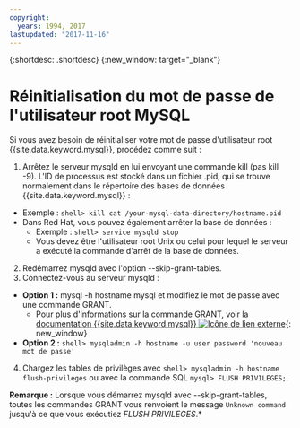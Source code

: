 ```yaml
---
copyright:
  years: 1994, 2017
lastupdated: "2017-11-16"
---
```


{:shortdesc: .shortdesc}
{:new_window: target="_blank"}

# Réinitialisation du mot de passe de l'utilisateur root MySQL

Si vous avez besoin de réinitialiser votre mot de passe d'utilisateur root {{site.data.keyword.mysql}}, procédez comme suit :

1. Arrêtez le serveur mysqld en lui envoyant une commande kill (pas kill -9). L'ID de processus est stocké dans un fichier .pid, qui se trouve normalement dans le répertoire des bases de données {{site.data.keyword.mysql}} :
  * Exemple : `shell> kill cat /your-mysql-data-directory/hostname.pid`
  * Dans Red Hat, vous pouvez également arrêter la base de données :
    * Exemple : `shell> service mysqld stop`
    * Vous devez être l'utilisateur root Unix ou celui pour lequel le serveur a exécuté la commande d'arrêt de la base de données.
2. Redémarrez mysqld avec l'option --skip-grant-tables.
3. Connectez-vous au serveur mysqld :
  * **Option 1 :** mysql -h hostname mysql et modifiez le mot de passe avec une commande GRANT.
    * Pour plus d'informations sur la commande GRANT, voir la [documentation {{site.data.keyword.mysql}} ![Icône de lien externe](../../icons/launch-glyph.svg "Icône de lien externe")](http://www.mysql.com/doc/G/R/GRANT.html){: new_window}
  * **Option 2 :** `shell> mysqladmin -h hostname -u user password 'nouveau mot de passe'`
4. Chargez les tables de privilèges avec `shell> mysqladmin -h hostname flush-privileges` ou avec la commande SQL `mysql> FLUSH PRIVILEGES;`.


**Remarque :** Lorsque vous démarrez mysqld avec --skip-grant-tables, toutes les commandes GRANT vous renvoient le message `Unknown command` jusqu'à ce que vous exécutiez _FLUSH PRIVILEGES_.*

